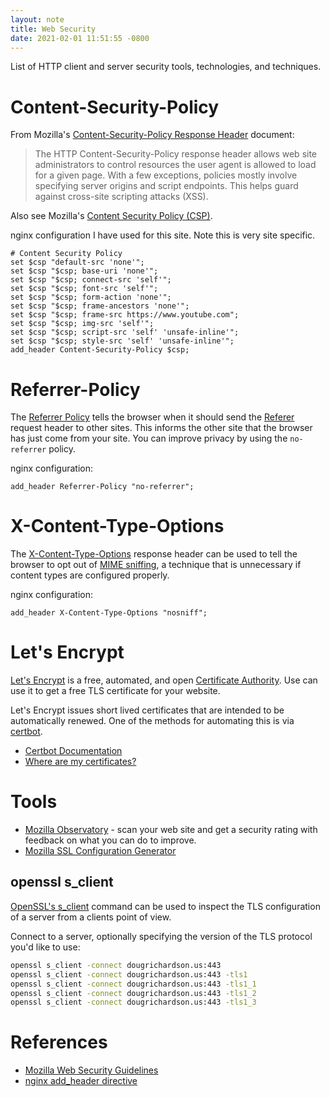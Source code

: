 ```yaml
---
layout: note
title: Web Security
date: 2021-02-01 11:51:55 -0800
---
```


List of HTTP client and server security tools, technologies, and techniques. 

# Content-Security-Policy



From Mozilla's [Content-Security-Policy Response Header](https://developer.mozilla.org/en-US/docs/Web/HTTP/Headers/Content-Security-Policy) document:

> The HTTP Content-Security-Policy response header allows web site
> administrators to control resources the user agent is allowed to load for a
> given page. With a few exceptions, policies mostly involve specifying server
> origins and script endpoints. This helps guard against cross-site scripting
> attacks (XSS).

Also see Mozilla's [Content Security Policy (CSP)](https://developer.mozilla.org/en-US/docs/Web/HTTP/CSP).

nginx configuration I have used for this site. Note this is very site specific.

```
# Content Security Policy
set $csp "default-src 'none'";
set $csp "$csp; base-uri 'none'";
set $csp "$csp; connect-src 'self'";
set $csp "$csp; font-src 'self'";
set $csp "$csp; form-action 'none'";
set $csp "$csp; frame-ancestors 'none'";
set $csp "$csp; frame-src https://www.youtube.com";
set $csp "$csp; img-src 'self'";
set $csp "$csp; script-src 'self' 'unsafe-inline'";
set $csp "$csp; style-src 'self' 'unsafe-inline'";
add_header Content-Security-Policy $csp;
```

# Referrer-Policy

The [Referrer Policy](https://infosec.mozilla.org/guidelines/web_security#referrer-policy)
tells the browser when it should send the
[Referer](https://developer.mozilla.org/en-US/docs/Web/HTTP/Headers/Referer)
request header to other sites. This informs the other site that the browser has
just come from your site. You can improve privacy by using the `no-referrer`
policy.

nginx configuration:

```
add_header Referrer-Policy "no-referrer";
```

# X-Content-Type-Options

The
[X-Content-Type-Options](https://developer.mozilla.org/en-US/docs/Web/HTTP/Headers/X-Content-Type-Options)
response header can be used to tell the browser to opt out of [MIME
sniffing](https://developer.mozilla.org/en-US/docs/Web/HTTP/Basics_of_HTTP/MIME_types#mime_sniffing),
a technique that is unnecessary if content types are configured properly.

nginx configuration:

```
add_header X-Content-Type-Options "nosniff";
```

# Let's Encrypt 

[Let's Encrypt](https://letsencrypt.org/) is a free, automated, and open
[Certificate Authority](https://en.wikipedia.org/wiki/Certificate_authority).
Use can use it to get a free TLS certificate for your website.

Let's Encrypt issues short lived certificates that are intended to be
automatically renewed. One of the methods for automating this is via
[certbot](https://certbot.eff.org/).

- [Certbot Documentation](https://certbot.eff.org/docs/intro.html)
- [Where are my certificates?](https://certbot.eff.org/docs/using.html#where-are-my-certificates)

# Tools

- [Mozilla Observatory](https://observatory.mozilla.org) - scan your web site
  and get a security rating with feedback on what you can do to improve.
- [Mozilla SSL Configuration Generator](https://ssl-config.mozilla.org)

## openssl s_client

[OpenSSL's s_client](https://www.openssl.org/docs/manmaster/man1/openssl-s_client.html)
command can be used to inspect the TLS configuration of a server from a clients
point of view.

Connect to a server, optionally specifying the version of the TLS protocol
you'd like to use:

```bash
openssl s_client -connect dougrichardson.us:443
openssl s_client -connect dougrichardson.us:443 -tls1
openssl s_client -connect dougrichardson.us:443 -tls1_1
openssl s_client -connect dougrichardson.us:443 -tls1_2
openssl s_client -connect dougrichardson.us:443 -tls1_3
```

# References

- [Mozilla Web Security Guidelines](https://infosec.mozilla.org/guidelines/web_security)
- [nginx add_header directive](https://nginx.org/en/docs/http/ngx_http_headers_module.html#add_header)

